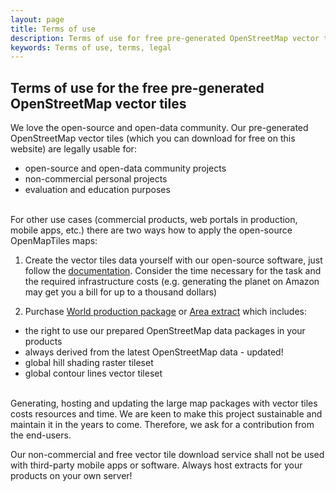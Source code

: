 ```yaml
---
layout: page
title: Terms of use
description: Terms of use for free pre-generated OpenStreetMap vector tiles
keywords: Terms of use, terms, legal
---
```


## Terms of use for the free pre-generated OpenStreetMap vector tiles

We love the open-source and open-data community. Our pre-generated OpenStreetMap vector tiles (which you can download for free on this website) are legally usable for:

- open-source and open-data community projects
- non-commercial personal projects
- evaluation and education purposes

<br>
For other use cases (commercial products, web portals in production, mobile apps, etc.) there are two ways how to apply the open-source OpenMapTiles maps:

1) Create the vector tiles data yourself with our open-source software, just follow the [documentation](/docs/).
Consider the time necessary for the task and the required infrastructure costs (e.g. generating the planet
on Amazon may get you a bill for up to a thousand dollars)

2) Purchase [World production package](https://openmaptiles.com/production-package/) or [Area extract](https://openmaptiles.com/extracts/) which includes:

 - the right to use our prepared OpenStreetMap data packages in your products
 - always derived from the latest OpenStreetMap data - updated!
 - global hill shading raster tileset
 - global contour lines vector tileset

<br>
Generating, hosting and updating the large map packages with vector tiles costs resources and time. We are keen to make this project sustainable and maintain it in the years to come. Therefore, we ask for a contribution from the end-users.

Our non-commercial and free vector tile download service shall not be used with third-party mobile apps or software. Always host extracts for your products on your own server!

